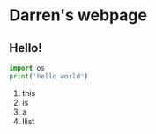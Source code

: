 # Darren's webpage

## Hello!

```python
import os
print('hello world')
```

1. this
2. is
3. a 
4. llist


